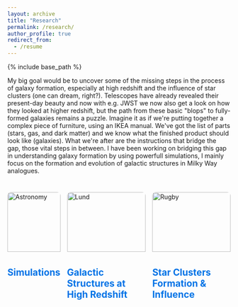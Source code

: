```yaml
---
layout: archive
title: "Research"
permalink: /research/
author_profile: true
redirect_from:
  - /resume
---
```

{% include base_path %}

My big goal would be to uncover some of the missing steps in the process of galaxy formation, especially at high redshift and the influence of star clusters (one can dream, right?). Telescopes have already revealed their present-day beauty and now with e.g. JWST we now also get a look on how they looked at higher redshift, but the path from these basic "blops" to fully-formed galaxies remains a puzzle. Imagine it as if we're putting together a complex piece of furniture, using an IKEA manual. We've got the list of parts (stars, gas, and dark matter) and we know what the finished product should look like (galaxies). What we're after are the instructions that bridge the gap, those vital steps in between. I have been working on bridging this gap in understanding galaxy formation by using powerfull simulations, I mainly focus on the formation and evolution of galactic structures in Milky Way analogues. 

<html lang="en">
<head>
  <meta charset="UTF-8">
  <meta name="viewport" content="width=device-width, initial-scale=1.0">
  <title>Three Topics Layout</title>
  <style>
    /* Container for the topics */
    .topics-container {
      display: flex;
      gap: 15px; /* Reduced space between the boxes */
      max-width: 1200px;
      margin: 40px auto;
      justify-content: space-between;
    }

    /* Individual topic cards */
    .topic {
      background: #ffffff;
      border-radius: 8px;
      box-shadow: 0 4px 8px rgba(0, 0, 0, 0.1);
      padding: 15px; /* Reduced padding inside the box */
      width: 300px;
      text-align: center;
    }

    /* Topic images */
    .topic img {
      width: 100%;
      height: auto;
      border-radius: 8px 8px 0 0; /* Round top corners of the image */
      margin-bottom: 5px; /* Reduced space between image and title */
    }

    /* Topic title and description */
    .topic h2 {
      font-size: 1.3rem; /* Smaller font size for title */
      margin-bottom: 5px; /* Reduced space between title and description */
    }

    .topic p {
      font-size: 0.8rem; /* Smaller font size for text */
      color: #666;
    }
  </style>
</head>
<body>
  <div class="topics-container">
    <div class="topic">
      <img src="https://github.com/user-attachments/assets/dff52865-d5f4-4b6f-9bd8-f6a43f38c401" alt="Astronomy" />
      <h2><a href="https://fvandonkelaar.github.io/sims/" target="_blank" style="text-decoration: none; color: #0073e6;">Simulations</a></h2>
    </div>
    <div class="topic">
       <img src="https://github.com/user-attachments/assets/a9b3d2cb-e352-4536-ad34-899fb0ed97ca" alt="Lund" />
       <h2><a href="https://fvandonkelaar.github.io/structures/" target="_blank" style="text-decoration: none; color: #0073e6;">Galactic Structures at High Redshift</a></h2>
    </div>
    <div class="topic">
      <img src="https://github.com/user-attachments/assets/45af1ddb-14e8-4a5f-b4bd-d178f3ec8402" alt="Rugby" />
      <h2> <h2><a href="https://fvandonkelaar.github.io/clusters/" target="_blank" style="text-decoration: none; color: #0073e6;">Star Clusters Formation & Influence</a></h2></h2>
    </div>
  </div>
</body>
</html>
